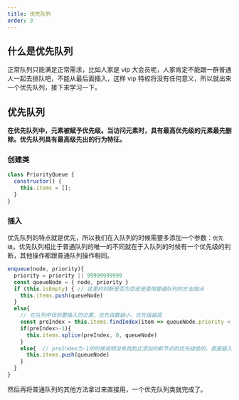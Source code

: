 ```yaml
---
title: 优先队列
order: 3
---
```


## 什么是优先队列

正常队列只能满足正常需求，比如人家是 vip 大会员呢，人家肯定不能跟一群普通人一起去排队吧，不能从最后面插入，这样 vip 特权将没有任何意义，所以就出来一个优先队列，接下来学习一下。

## 优先队列

**在优先队列中，元素被赋予优先级。当访问元素时，具有最高优先级的元素最先删除。优先队列具有最高级先出的行为特征。**

### 创建类

```js
class PriorityQueue {
  constructor() {
    this.items = [];
  }
}
```

### 插入

优先队列的特点就是优先，所以我们在入队列的时候需要多添加一个参数：`优先级`。优先队列相比于普通队列的唯一的不同就在于入队列的时候有一个优先级的判断，其他操作都跟普通队列操作相同。

```js
enqueue(node, priority){
  priority = priority || 99999999999
  const queueNode = { node, priority }
  if (this.isEmpty) { // 这里的判断是否为空还是使用普通队列的方法就ok
    this.items.push(queueNode)
  }
  else{
    // 在队列中找到要插入的位置，优先级数越小，优先级越高
    const preIndex = this.items.findIndex(item => queueNode.priority < item.priority)
    if(preIndex>-1){
      this.items.splice(preIndex, 0, queueNode)
    }
    else{  // preIndex为-1的时候说明没有找到比添加的新节点的优先级低的，直接插入最后面
      this.items.push(queueNode)
    }
  }
}
```

然后再将普通队列的其他方法拿过来直接用，一个优先队列类就完成了。
